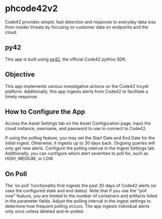 # phcode42v2

Code42 provides simple, fast detection and response to everyday data loss from insider threats by focusing on customer
data on endpoints and the cloud.

## py42

This app is built using <a href="https://github.com/code42/py42">py42</a>, the official Code42 python SDK.

## Objective

This app implements various investigative actions on the Code42 Incydr platform. Additionally, this app
ingests alerts from Code42 to facilitate a timely response.

## How to Configure the App

Access the Asset Settings tab on the Asset Configuration page. Input the cloud instance, username, and password
to use to connect to Code42.

If using the polling feature, you may set the Start Date and End Date for the initial ingest. Otherwise,
it ingests up to 30 days back. Ongoing queries will only get new alerts. Configure the polling interval in the
Ingest Settings tab. Additionally, you can configure which alert severities to poll for, such as HIGH, MEDIUM,
or LOW.

## On Poll

The 'on poll' functionality first ingests the past 30 days of Code42 alerts (or uses the configured state and
end dates). Note that if you use the "poll now" feature, you are limited to the number of containers and
artifacts listed in the parameter fields. Adjust the polling interval in the ingest settings to determine how
frequent polling occurs. The app ingests individual alerts only once unless deleted and re-polled.
